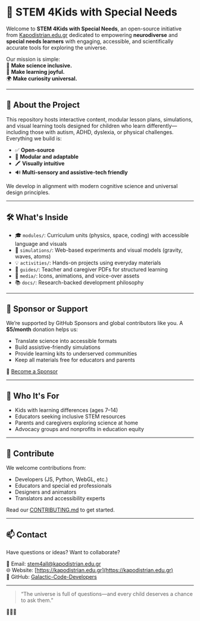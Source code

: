 # 🌟 STEM 4Kids with Special Needs

Welcome to **STEM 4Kids with Special Needs**, an open-source initiative from [Kapodistrian.edu.gr](https://kapodistrian.edu.gr) dedicated to empowering **neurodiverse** and **special needs learners** with engaging, accessible, and scientifically accurate tools for exploring the universe.

Our mission is simple:  
🧠 **Make science inclusive.**  
🔬 **Make learning joyful.**  
🌍 **Make curiosity universal.**

---

## 🚀 About the Project

This repository hosts interactive content, modular lesson plans, simulations, and visual learning tools designed for children who learn differently—including those with autism, ADHD, dyslexia, or physical challenges. Everything we build is:

- ✅ **Open-source**
- 🧩 **Modular and adaptable**
- 🖍️ **Visually intuitive**
- 🔊 **Multi-sensory and assistive-tech friendly**

We develop in alignment with modern cognitive science and universal design principles.

---

## 🛠️ What's Inside

- 🎓 `modules/`: Curriculum units (physics, space, coding) with accessible language and visuals  
- 🧪 `simulations/`: Web-based experiments and visual models (gravity, waves, atoms)  
- 💡 `activities/`: Hands-on projects using everyday materials  
- 🧭 `guides/`: Teacher and caregiver PDFs for structured learning  
- 🎨 `media/`: Icons, animations, and voice-over assets  
- 📚 `docs/`: Research-backed development philosophy

---

## 💖 Sponsor or Support

We’re supported by GitHub Sponsors and global contributors like you. A **$5/month** donation helps us:

- Translate science into accessible formats  
- Build assistive-friendly simulations  
- Provide learning kits to underserved communities  
- Keep all materials free for educators and parents  

🔗 [Become a Sponsor](https://github.com/sponsors/Galactic-Code-Developers)

---

## 📣 Who It's For

- Kids with learning differences (ages 7–14)  
- Educators seeking inclusive STEM resources  
- Parents and caregivers exploring science at home  
- Advocacy groups and nonprofits in education equity

---

## 🤝 Contribute

We welcome contributions from:

- Developers (JS, Python, WebGL, etc.)  
- Educators and special ed professionals  
- Designers and animators  
- Translators and accessibility experts  

Read our [CONTRIBUTING.md](CONTRIBUTING.md) to get started.

---

## 📫 Contact

Have questions or ideas? Want to collaborate?

📧 Email: [stem4all@kapodistrian.edu.gr](mailto:stem4all@kapodistrian.edu.gr)  
🌐 Website: [https://kapodistrian.edu.gr](https://kapodistrian.edu.gr)  
🐙 GitHub: [Galactic-Code-Developers](https://github.com/sponsors/Galactic-Code-Developers)

---

> “The universe is full of questions—and every child deserves a chance to ask them.”

🧠💡🌌
